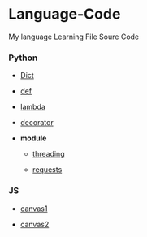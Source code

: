 # Language-Code

My language Learning File Soure Code

### Python

+ [Dict](https://github.com/kimminwyk/Language-Learning/blob/main/python/Dict.py)

+ [def](https://github.com/kimminwyk/Language-Learning/blob/main/python/def.py)

+ [lambda](https://github.com/kimminwyk/Language-Learning/blob/main/python/lambda.py)

+ [decorator](https://github.com/kimminwyk/Language-Learning/blob/main/python/decorator.py)

+ __module__

    + [threading](https://github.com/kimminwyk/Language-Learning/blob/main/python/_threading/)

    + [requests](https://github.com/kimminwyk/Language-Learning/blob/main/python/_requests/)

### JS

+ [canvas1](https://github.com/kimminwyk/Language-Learning/tree/main/JS/canvas1)

+ [canvas2](https://github.com/kimminwyk/Language-Learning/tree/main/JS/canvas2)